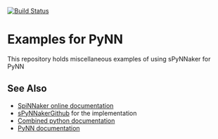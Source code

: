 [![Build Status](https://travis-ci.org/SpiNNakerManchester/PyNNExamples.svg?branch=master)](https://travis-ci.org/SpiNNakerManchester/PyNNExamples)

Examples for PyNN
=================


This repository holds miscellaneous examples of using sPyNNaker for PyNN

See Also
--------
 * [SpiNNaker online documentation](http://spinnakermanchester.github.io/)
 * [sPyNNakerGithub](/SpiNNakerManchester/sPyNNaker) for the implementation
 * [Combined python documentation](http://spinnakermanchester.readthedocs.io)
 * [PyNN documentation](http://neuralensemble.org/docs/PyNN)
